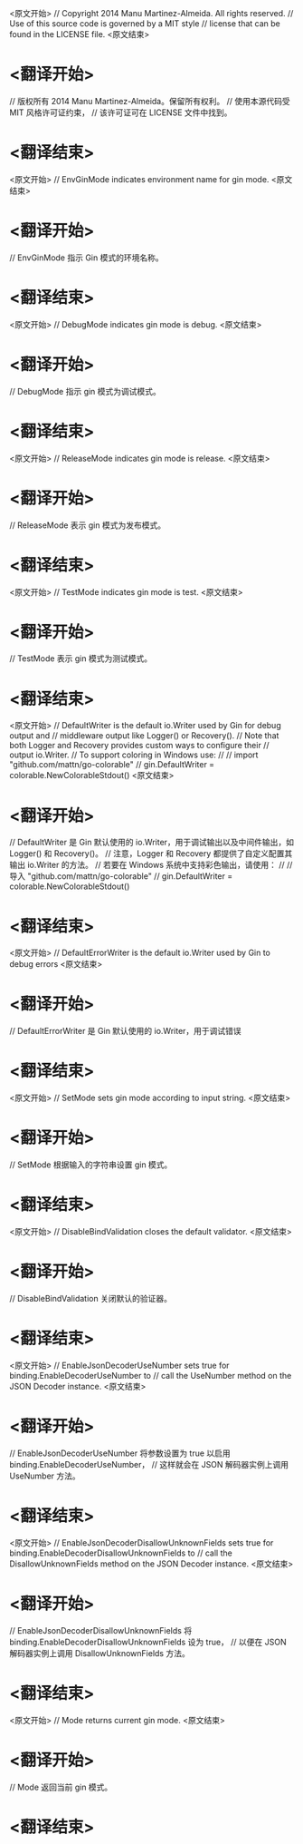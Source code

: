 
<原文开始>
// Copyright 2014 Manu Martinez-Almeida. All rights reserved.
// Use of this source code is governed by a MIT style
// license that can be found in the LICENSE file.
<原文结束>

# <翻译开始>
// 版权所有 2014 Manu Martinez-Almeida。保留所有权利。
// 使用本源代码受 MIT 风格许可证约束，
// 该许可证可在 LICENSE 文件中找到。
# <翻译结束>


<原文开始>
// EnvGinMode indicates environment name for gin mode.
<原文结束>

# <翻译开始>
// EnvGinMode 指示 Gin 模式的环境名称。
# <翻译结束>


<原文开始>
// DebugMode indicates gin mode is debug.
<原文结束>

# <翻译开始>
// DebugMode 指示 gin 模式为调试模式。
# <翻译结束>


<原文开始>
// ReleaseMode indicates gin mode is release.
<原文结束>

# <翻译开始>
// ReleaseMode 表示 gin 模式为发布模式。
# <翻译结束>


<原文开始>
// TestMode indicates gin mode is test.
<原文结束>

# <翻译开始>
// TestMode 表示 gin 模式为测试模式。
# <翻译结束>


<原文开始>
// DefaultWriter is the default io.Writer used by Gin for debug output and
// middleware output like Logger() or Recovery().
// Note that both Logger and Recovery provides custom ways to configure their
// output io.Writer.
// To support coloring in Windows use:
//
//	import "github.com/mattn/go-colorable"
//	gin.DefaultWriter = colorable.NewColorableStdout()
<原文结束>

# <翻译开始>
// DefaultWriter 是 Gin 默认使用的 io.Writer，用于调试输出以及中间件输出，如 Logger() 和 Recovery()。
// 注意，Logger 和 Recovery 都提供了自定义配置其输出 io.Writer 的方法。
// 若要在 Windows 系统中支持彩色输出，请使用：
//
//	导入 "github.com/mattn/go-colorable"
//	gin.DefaultWriter = colorable.NewColorableStdout()
# <翻译结束>


<原文开始>
// DefaultErrorWriter is the default io.Writer used by Gin to debug errors
<原文结束>

# <翻译开始>
// DefaultErrorWriter 是 Gin 默认使用的 io.Writer，用于调试错误
# <翻译结束>


<原文开始>
// SetMode sets gin mode according to input string.
<原文结束>

# <翻译开始>
// SetMode 根据输入的字符串设置 gin 模式。
# <翻译结束>


<原文开始>
// DisableBindValidation closes the default validator.
<原文结束>

# <翻译开始>
// DisableBindValidation 关闭默认的验证器。
# <翻译结束>


<原文开始>
// EnableJsonDecoderUseNumber sets true for binding.EnableDecoderUseNumber to
// call the UseNumber method on the JSON Decoder instance.
<原文结束>

# <翻译开始>
// EnableJsonDecoderUseNumber 将参数设置为 true 以启用 binding.EnableDecoderUseNumber，
// 这样就会在 JSON 解码器实例上调用 UseNumber 方法。
# <翻译结束>


<原文开始>
// EnableJsonDecoderDisallowUnknownFields sets true for binding.EnableDecoderDisallowUnknownFields to
// call the DisallowUnknownFields method on the JSON Decoder instance.
<原文结束>

# <翻译开始>
// EnableJsonDecoderDisallowUnknownFields 将 binding.EnableDecoderDisallowUnknownFields 设为 true，
// 以便在 JSON 解码器实例上调用 DisallowUnknownFields 方法。
# <翻译结束>


<原文开始>
// Mode returns current gin mode.
<原文结束>

# <翻译开始>
// Mode 返回当前 gin 模式。
# <翻译结束>

